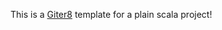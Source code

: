 This is a [Giter8][g8] template for a plain scala project!

[g8]: http://www.foundweekends.org/giter8/
